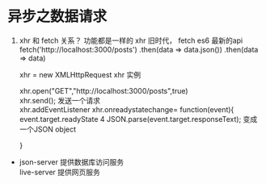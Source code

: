# 异步之数据请求  

1. xhr 和 fetch 关系？
    功能都是一样的 xhr 旧时代， fetch es6 最新的api 
    fetch('http://localhost:3000/posts')
        .then(data => data.json())
        .then(data => data)   

    xhr = new XMLHttpRequest   xhr 实例    
    <!-- request 多种请求方法  get 明文  url输入  post 加密   -->
    xhr.open("GET","http://localhost:3000/posts",true)    
    xhr.send(); 发送一个请求   
    xhr.addEventListener
    xhr.onreadystatechange= function(event){   <!--添加事件监听 -->
        event.target.readyState   4
        JSON.parse(event.target.responseText);    变成一个JSON object 

    }    

- json-server  提供数据库访问服务  
    live-server 提供网页服务